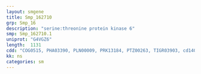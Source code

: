 ```yaml
---
layout: smgene
title: Smp_162710
grp: Smp_16
description: "serine:threonine protein kinase 6"
smp: Smp_162710.1
uniprot: "G4VGZ6"
length:  1131
cdd: "COG0515, PHA03390, PLN00009, PRK13184, PTZ00263, TIGR03903, cd14007, cl21453, pfam00069, smart00220"
kk: ns
categories: sm
---
```

